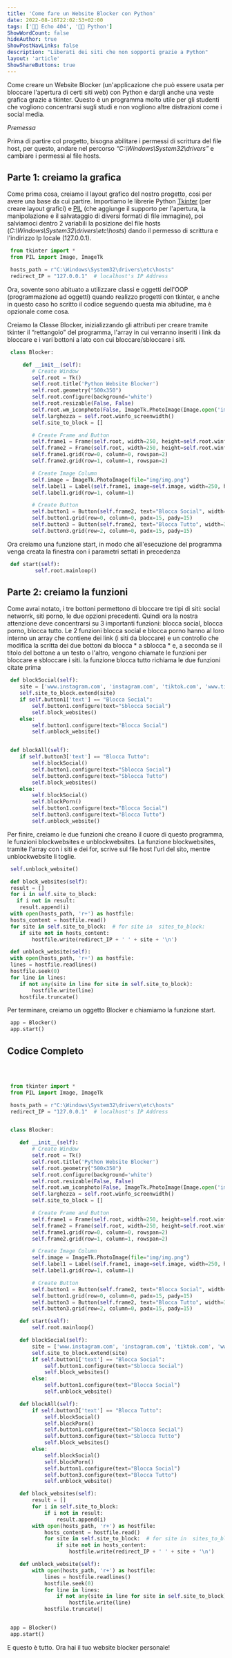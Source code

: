 ```yaml
---
title: 'Come fare un Website Blocker con Python'
date: 2022-08-16T22:02:53+02:00
tags: ['👨‍💻 Echo 404', '👨‍💻 Python']
ShowWordCount: false
hideAuthor: true
ShowPostNavLinks: false
description: "Liberati dei siti che non sopporti grazie a Python"
layout: 'article'
ShowShareButtons: true
---
```


Come creare un Website Blocker (un'applicazione che può essere usata per bloccare l'apertura di certi siti web) con Python e dargli anche una veste grafica grazie a tkinter. Questo è un programma molto utile per gli studenti che vogliono concentrarsi sugli studi e non vogliono altre distrazioni come i social media.

_Premessa_

Prima di partire col progetto, bisogna abilitare i permessi di scrittura del file host, per questo, andare nel percorso _“C:\Windows\System32\drivers”_ e cambiare i permessi al file hosts.


## Parte 1: creiamo la grafica

Come prima cosa, creiamo il layout grafico del nostro progetto, così per avere una base da cui partire. Importiamo le librerie Python [Tkinter](https://docs.python.org/3/library/tkinter.html) (per creare layout grafici) e [PIL](https://pillow.readthedocs.io/en/stable/) (che aggiunge il supporto per l'apertura, la manipolazione e il salvataggio di diversi formati di file immagine), poi salviamoci dentro 2 variabili  la posizione del file hosts (_C:\Windows\System32\drivers\etc\hosts_) dando il permesso di scrittura e l'indirizzo Ip locale (127.0.0.1).

```python
 from tkinter import *
 from PIL import Image, ImageTk

 hosts_path = r"C:\Windows\System32\drivers\etc\hosts"
 redirect_IP = "127.0.0.1"  # localhost's IP Address

```

Ora, sovente sono abituato a utilizzare classi e oggetti dell'OOP (programmazione ad oggetti) quando realizzo progetti con tkinter, e anche in questo caso ho scritto il codice seguendo questa mia abitudine, ma è opzionale come cosa.

Creiamo la Classe Blocker, inizializzando gli attributi per creare tramite tkinter il “rettangolo” del programma, l'array in cui verranno inseriti i link da bloccare e i vari bottoni a lato con cui bloccare/sbloccare i siti.

```python
 class Blocker:

     def __init__(self):
        # Create Window
        self.root = Tk()
        self.root.title('Python Website Blocker')
        self.root.geometry("500x350")
        self.root.configure(background='white')
        self.root.resizable(False, False)
        self.root.wm_iconphoto(False, ImageTk.PhotoImage(Image.open('img/favicon.png')))
        self.larghezza = self.root.winfo_screenwidth()
        self.site_to_block = []

        # Create Frame and Button
        self.frame1 = Frame(self.root, width=250, height=self.root.winfo_screenheight(), background='white')
        self.frame2 = Frame(self.root, width=250, height=self.root.winfo_screenheight(), background='white')
        self.frame1.grid(row=0, column=0, rowspan=2)
        self.frame2.grid(row=1, column=1, rowspan=2)

        # Create Image Column
        self.image = ImageTk.PhotoImage(file="img/img.png")
        self.label1 = Label(self.frame1, image=self.image, width=250, height=300, padx=5, background='white', pady=20)
        self.label1.grid(row=1, column=1)

        # Create Button
        self.button1 = Button(self.frame2, text="Blocca Social", width=30, height=5, command=self.blockSocial)
        self.button1.grid(row=0, column=0, padx=15, pady=15)
        self.button3 = Button(self.frame2, text="Blocca Tutto", width=30, height=5, command=self.blockAll)
        self.button3.grid(row=2, column=0, padx=15, pady=15)
```

Ora creiamo una funzione start, in modo che all'esecuzione del programma venga creata la finestra con i parametri settati in precedenza

```python
 def start(self):
         self.root.mainloop()
```

## Parte 2: creiamo la funzioni

Come avrai notato, i tre bottoni permettono di bloccare tre tipi di siti: social networrk, siti porno, le due opzioni precedenti. Quindi ora la nostra attenzione deve concentrarsi su 3 importanti funzioni: blocca social, blocca porno, blocca tutto. Le 2 funzioni blocca social e blocca porno hanno al loro interno un array che contiene dei link (i siti da bloccare) e un controllo che modifica la scritta dei due bottoni da blocca * a sblocca * e, a seconda se il titolo del bottone a un testo o l'altro, vengono chiamate le funzioni per bloccare e sbloccare i siti. la funzione blocca tutto richiama le due funzioni citate prima

```python
 def blockSocial(self):
    site = ['www.instagram.com', 'instagram.com', 'tiktok.com', 'www.tiktok.com', 'twitter.com']
    self.site_to_block.extend(site)
    if self.button1['text'] == "Blocca Social":
        self.button1.configure(text="Sblocca Social")
        self.block_websites()
    else:
        self.button1.configure(text="Blocca Social")
        self.unblock_website()


 def blockAll(self):
    if self.button3['text'] == "Blocca Tutto":
        self.blockSocial()
        self.button1.configure(text="Sblocca Social")
        self.button3.configure(text="Sblocca Tutto")
        self.block_websites()
    else:
        self.blockSocial()
        self.blockPorn()
        self.button1.configure(text="Blocca Social")
        self.button3.configure(text="Blocca Tutto")
        self.unblock_website()     
```

Per finire, creiamo le due funzioni che creano il cuore di questo programma, le funzioni blockwebsites e unblockwebsites.
La funzione blockwebsites, tramite l'array con i siti e dei for, scrive sul file host l'url del sito, mentre unblockwebsite li toglie.

```python
 self.unblock_website()

 def block_websites(self):
 result = []
 for i in self.site_to_block:
   if i not in result:
    result.append(i)
 with open(hosts_path, 'r+') as hostfile:
 hosts_content = hostfile.read()
 for site in self.site_to_block:  # for site in  sites_to_block:
    if site not in hosts_content:
        hostfile.write(redirect_IP + ' ' + site + '\n')

 def unblock_website(self):
 with open(hosts_path, 'r+') as hostfile:
 lines = hostfile.readlines()
 hostfile.seek(0)
 for line in lines:
    if not any(site in line for site in self.site_to_block):
        hostfile.write(line)
    hostfile.truncate()

```

Per terminare, creiamo un oggetto Blocker e chiamiamo la funzione start.

```python
 app = Blocker()
 app.start()
```

## Codice Completo

<br />

```python

 from tkinter import *
 from PIL import Image, ImageTk

 hosts_path = r"C:\Windows\System32\drivers\etc\hosts"
 redirect_IP = "127.0.0.1"  # localhost's IP Address


 class Blocker:

    def __init__(self):
        # Create Window
        self.root = Tk()
        self.root.title('Python Website Blocker')
        self.root.geometry("500x350")
        self.root.configure(background='white')
        self.root.resizable(False, False)
        self.root.wm_iconphoto(False, ImageTk.PhotoImage(Image.open('img/favicon.png')))
        self.larghezza = self.root.winfo_screenwidth()
        self.site_to_block = []

        # Create Frame and Button
        self.frame1 = Frame(self.root, width=250, height=self.root.winfo_screenheight(), background='white')
        self.frame2 = Frame(self.root, width=250, height=self.root.winfo_screenheight(), background='white')
        self.frame1.grid(row=0, column=0, rowspan=2)
        self.frame2.grid(row=1, column=1, rowspan=2)

        # Create Image Column
        self.image = ImageTk.PhotoImage(file="img/img.png")
        self.label1 = Label(self.frame1, image=self.image, width=250, height=300, padx=5, background='white', pady=20)
        self.label1.grid(row=1, column=1)

        # Create Button
        self.button1 = Button(self.frame2, text="Blocca Social", width=30, height=5, command=self.blockSocial)
        self.button1.grid(row=0, column=0, padx=15, pady=15)
        self.button3 = Button(self.frame2, text="Blocca Tutto", width=30, height=5, command=self.blockAll)
        self.button3.grid(row=2, column=0, padx=15, pady=15)

    def start(self):
        self.root.mainloop()

    def blockSocial(self):
        site = ['www.instagram.com', 'instagram.com', 'tiktok.com', 'www.tiktok.com', 'twitter.com']
        self.site_to_block.extend(site)
        if self.button1['text'] == "Blocca Social":
            self.button1.configure(text="Sblocca Social")
            self.block_websites()
        else:
            self.button1.configure(text="Blocca Social")
            self.unblock_website()

    def blockAll(self):
        if self.button3['text'] == "Blocca Tutto":
            self.blockSocial()
            self.blockPorn()
            self.button1.configure(text="Sblocca Social")
            self.button3.configure(text="Sblocca Tutto")
            self.block_websites()
        else:
            self.blockSocial()
            self.blockPorn()
            self.button1.configure(text="Blocca Social")
            self.button3.configure(text="Blocca Tutto")
            self.unblock_website()

    def block_websites(self):
        result = []
        for i in self.site_to_block:
            if i not in result:
                result.append(i)
        with open(hosts_path, 'r+') as hostfile:
            hosts_content = hostfile.read()
            for site in self.site_to_block:  # for site in  sites_to_block:
                if site not in hosts_content:
                    hostfile.write(redirect_IP + ' ' + site + '\n')

    def unblock_website(self):
        with open(hosts_path, 'r+') as hostfile:
            lines = hostfile.readlines()
            hostfile.seek(0)
            for line in lines:
                if not any(site in line for site in self.site_to_block):
                    hostfile.write(line)
            hostfile.truncate()


 app = Blocker()
 app.start()

```

E questo è tutto. Ora hai il tuo website blocker personale!
